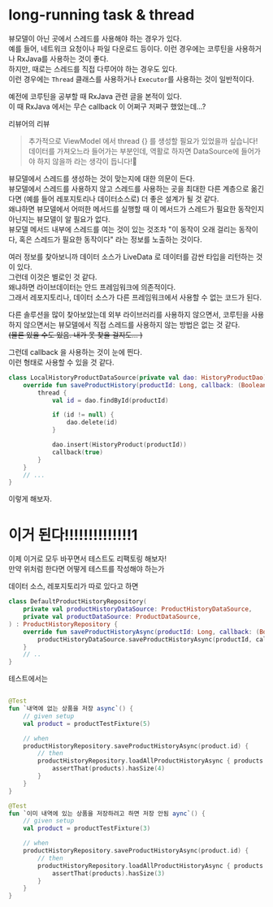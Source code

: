
# long-running task & thread

뷰모델이 아닌 곳에서 스레드를 사용해야 하는 경우가 있다.  
예를 들어, 네트워크 요청이나 파일 다운로드 등이다.
이런 경우에는 코루틴을 사용하거나 RxJava를 사용하는 것이 좋다.  
하지만, 때로는 스레드를 직접 다루어야 하는 경우도 있다.   
이런 경우에는 `Thread` 클래스를 사용하거나 `Executor`를 사용하는 것이 일반적이다.  

예전에 코루틴을 공부할 때 RxJava 관련 글을 본적이 있다.  
이 때 RxJava 에서는 무슨 callback 이 어쩌구 저쩌구 했었는데...?

리뷰어의 리뷰  
> 추가적으로 ViewModel 에서 thread {} 를 생성할 필요가 있었을까 싶습니다!
데이터를 가져오느라 들어가는 부분인데, 역활로 하자면 DataSource에 들어가야 하지 않을까 라는 생각이 듭니다!🤔

뷰모델에서 스레드를 생성하는 것이 맞는지에 대한 의문이 든다.  
뷰모델에서 스레드를 사용하지 않고 스레드를 사용하는 곳을 최대한 다른 계층으로 옮긴다면 (예를 들어 레포지토리나 데이터소스로) 더 좋은 설계가 될 것 같다.  
왜냐하면 뷰모델에서 어떠한 메서드를 실행할 때 이 메서드가 스레드가 필요한 동작인지 아닌지는 뷰모델이 알 필요가 없다.  
뷰모델 메서드 내부에 스레드를 여는 것이 있는 것조차 "이 동작이 오래 걸리는 동작이다, 혹은 스레드가 필요한 동작이다" 라는 정보를 노출하는 것이다.  

여러 정보를 찾아보니까 데이터 소스가 LiveData 로 데이터를 감싼 타입을 리턴하는 것이 있다.  
그런데 이것은 별로인 것 같다.  
왜냐하면 라이브데이터는 안드 프레임워크에 의존적이다.  
그래서 레포지토리나, 데이터 소스가 다른 프레임워크에서 사용할 수 없는 코드가 된다.  

다른 솔루션을 많이 찾아보았는데 외부 라이브러리를 사용하지 않으면서, 코루틴을 사용하지 않으면서는 뷰모델에서 직접 스레드를 사용하지 않는 방법은 없는 것 같다.  
~~(물론 있을 수도 있음. 내가 못 찾을 걸지도... )~~

그런데 callback 을 사용하는 것이 눈에 띈다.  
이런 형태로 사용할 수 있을 것 같다.  
```kotlin
class LocalHistoryProductDataSource(private val dao: HistoryProductDao) : ProductHistoryDataSource {
    override fun saveProductHistory(productId: Long, callback: (Boolean) -> Unit) {
        thread {
            val id = dao.findById(productId)

            if (id != null) {
                dao.delete(id)
            }

            dao.insert(HistoryProduct(productId))
            callback(true)
        }
    }
    // ...
}
```

이렇게 해보자.

# 이거 된다!!!!!!!!!!!!!!1
이제 이거로 모두 바꾸면서 테스트도 리팩토링 해보자!  
만약 위처럼 한다면 어떻게 테스트를 작성해야 하는가

데이터 소스, 레포지토리가 따로 있다고 하면
``` kotlin
class DefaultProductHistoryRepository(
    private val productHistoryDataSource: ProductHistoryDataSource,
    private val productDataSource: ProductDataSource,
) : ProductHistoryRepository {
    override fun saveProductHistoryAsync(productId: Long, callback: (Boolean) -> Unit) {
        productHistoryDataSource.saveProductHistoryAsync(productId, callback)
    }
    // ..
}
```
   
테스트에서는
``` kotlin

@Test
fun `내역에 없는 상품을 저장 async`() {
    // given setup
    val product = productTestFixture(5)

    // when
    productHistoryRepository.saveProductHistoryAsync(product.id) {
        // then
        productHistoryRepository.loadAllProductHistoryAsync { products ->
            assertThat(products).hasSize(4)
        }
    }
}

@Test
fun `이미 내역에 있는 상품을 저장하려고 하면 저장 안됨 aync`() {
    // given setup
    val product = productTestFixture(3)

    // when
    productHistoryRepository.saveProductHistoryAsync(product.id) {
        // then
        productHistoryRepository.loadAllProductHistoryAsync { products ->
            assertThat(products).hasSize(3)
        }
    }
}
```

